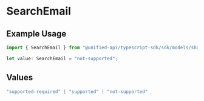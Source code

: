 # SearchEmail

## Example Usage

```typescript
import { SearchEmail } from "@unified-api/typescript-sdk/sdk/models/shared";

let value: SearchEmail = "not-supported";
```

## Values

```typescript
"supported-required" | "supported" | "not-supported"
```